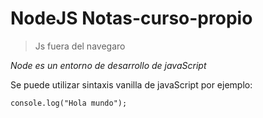 # NodeJS Notas-curso-propio

>Js fuera del navegaro

*Node es un entorno de desarrollo de javaScript*

Se puede utilizar sintaxis vanilla de javaScript por ejemplo: 

``` [javaScript]
console.log("Hola mundo");
```

